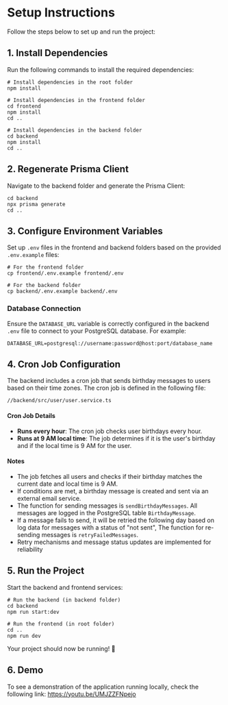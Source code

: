 # Setup Instructions
Follow the steps below to set up and run the project:

## 1. Install Dependencies
Run the following commands to install the required dependencies:

```
# Install dependencies in the root folder
npm install

# Install dependencies in the frontend folder
cd frontend
npm install
cd ..

# Install dependencies in the backend folder
cd backend
npm install
cd ..
```

## 2. Regenerate Prisma Client
Navigate to the backend folder and generate the Prisma Client:

```
cd backend
npx prisma generate
cd ..
```

## 3. Configure Environment Variables
Set up ```.env``` files in the frontend and backend folders based on the provided ```.env.example``` files:

```
# For the frontend folder
cp frontend/.env.example frontend/.env

# For the backend folder
cp backend/.env.example backend/.env
```
### Database Connection
Ensure the ```DATABASE_URL``` variable is correctly configured in the backend ```.env``` file to connect to your PostgreSQL database. For example:
```
DATABASE_URL=postgresql://username:password@host:port/database_name
```


## 4. Cron Job Configuration
The backend includes a cron job that sends birthday messages to users based on their time zones. The cron job is defined in the following file:
```
//backend/src/user/user.service.ts
```

#### Cron Job Details
- **Runs every hour**: The cron job checks user birthdays every hour.
- **Runs at 9 AM local time**: The job determines if it is the user's birthday and if the local time is 9 AM for the user.

#### Notes

- The job fetches all users and checks if their birthday matches the current date and local time is 9 AM.
- If conditions are met, a birthday message is created and sent via an external email service.
- The function for sending messages is ```sendBirthdayMessages```. All messages are logged in the PostgreSQL table ```BirthdayMessage```.
- If a message fails to send, it will be retried the following day based on log data for messages with a status of "not sent", The function for re-sending messages is ```retryFailedMessages```.
- Retry mechanisms and message status updates are implemented for reliability


## 5. Run the Project
Start the backend and frontend services:
```
# Run the backend (in backend folder)
cd backend
npm run start:dev

# Run the frontend (in root folder)
cd ..
npm run dev

```
Your project should now be running! 🎉

## 6. Demo
To see a demonstration of the application running locally, check the following link:
https://youtu.be/UMJZZFNpejo
